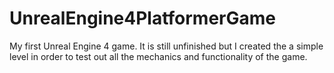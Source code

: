# UnrealEngine4PlatformerGame
My first Unreal Engine 4 game. It is still unfinished but I created the a simple level in order to test out all the mechanics and functionality of the game.
